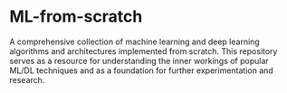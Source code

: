 # ML-from-scratch
A comprehensive collection of machine learning and deep learning algorithms and architectures implemented from scratch. This repository serves as a resource for understanding the inner workings of popular ML/DL techniques and as a foundation for further experimentation and research.
